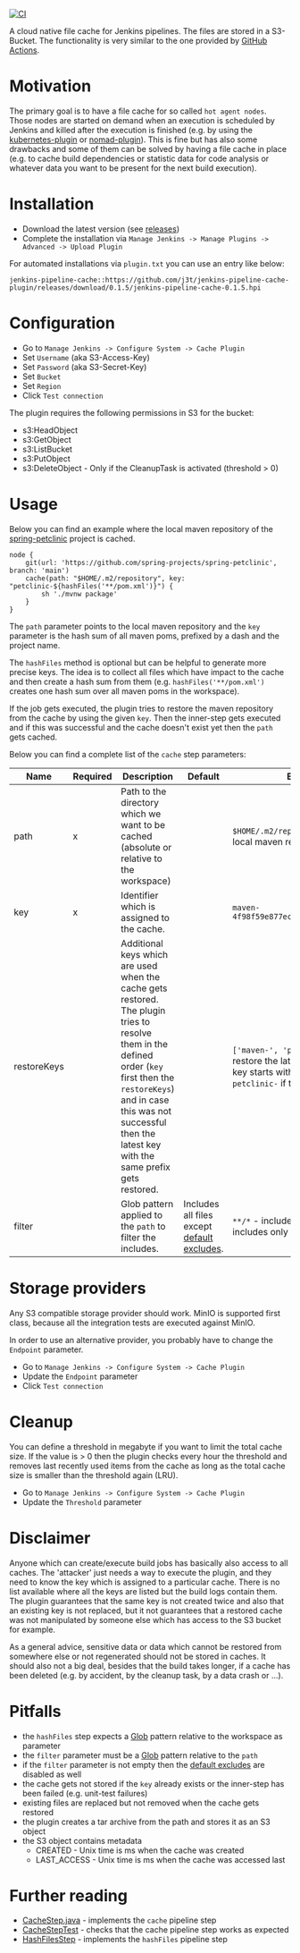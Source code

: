 [![CI](https://github.com/j3t/jenkins-pipeline-cache-plugin/actions/workflows/ci.yml/badge.svg)](https://github.com/j3t/jenkins-pipeline-cache-plugin/actions/workflows/ci.yml)

A cloud native file cache for Jenkins pipelines. The files are stored in a S3-Bucket. The functionality is very similar to the one provided by [GitHub Actions](https://docs.github.com/en/actions/advanced-guides/caching-dependencies-to-speed-up-workflows).

# Motivation
The primary goal is to have a file cache for so called `hot agent nodes`. Those nodes are started on demand when an execution is scheduled by Jenkins and killed after the execution is finished (e.g. by using the [kubernetes-plugin](https://github.com/jenkinsci/kubernetes-plugin) or [nomad-plugin](https://github.com/jenkinsci/nomad-plugin)). This is fine but has also some drawbacks and some of them can be solved by having a file cache in place (e.g. to cache build dependencies or statistic data for code analysis or whatever data you want to be present for the next build execution).

# Installation
* Download the latest version (see [releases](https://github.com/j3t/jenkins-pipeline-cache-plugin/releases))
* Complete the installation via `Manage Jenkins -> Manage Plugins -> Advanced -> Upload Plugin`

For automated installations via `plugin.txt` you can use an entry like below:
```
jenkins-pipeline-cache::https://github.com/j3t/jenkins-pipeline-cache-plugin/releases/download/0.1.5/jenkins-pipeline-cache-0.1.5.hpi
```

# Configuration
* Go to `Manage Jenkins -> Configure System -> Cache Plugin`
* Set `Username` (aka S3-Access-Key)
* Set `Password` (aka S3-Secret-Key)
* Set `Bucket`
* Set `Region`
* Click `Test connection`

The plugin requires the following permissions in S3 for the bucket:
* s3:HeadObject
* s3:GetObject
* s3:ListBucket
* s3:PutObject
* s3:DeleteObject - Only if the CleanupTask is activated (threshold > 0)

# Usage
Below you can find an example where the local maven repository of the [spring-petclinic](https://github.com/spring-projects/spring-petclinic) project is cached.
```
node {
    git(url: 'https://github.com/spring-projects/spring-petclinic', branch: 'main')
    cache(path: "$HOME/.m2/repository", key: "petclinic-${hashFiles('**/pom.xml')}") {
        sh './mvnw package'
    }
}
```
The `path` parameter points to the local maven repository and the `key` parameter is the hash sum of all maven poms, prefixed by a dash and the project name.

The `hashFiles` method is optional but can be helpful to generate more precise keys. The idea is to collect all files which have impact to the cache and then create a hash sum from them (e.g. `hashFiles('**/pom.xml')` creates one hash sum over all maven poms in the workspace).

If the job gets executed, the plugin tries to restore the maven repository from the cache by using the given `key`. Then the inner-step gets executed and if this was successful and the cache doesn't exist yet then the `path` gets cached.

Below you can find a complete list of the `cache` step parameters:

| Name        | Required | Description                                                                                                                                                                                                                                         | Default                                                                                                    | Example                                                                                                                          |
|-------------|----------|-----------------------------------------------------------------------------------------------------------------------------------------------------------------------------------------------------------------------------------------------------|------------------------------------------------------------------------------------------------------------|----------------------------------------------------------------------------------------------------------------------------------|
| path        | x        | Path to the directory which we want to be cached (absolute or relative to the workspace)                                                                                                                                                            |                                                                                                            | `$HOME/.m2/repository` - cache the local maven repository                                                                        |
| key         | x        | Identifier which is assigned to the cache.                                                                                                                                                                                                          |                                                                                                            | `maven-4f98f59e877ecb84ff75ef0fab45bac5`                                                                                         |
| restoreKeys |          | Additional keys which are used when the cache gets restored. The plugin tries to resolve them in the defined order (`key` first then the `restoreKeys`) and in case this was not successful then the latest key with the same prefix gets restored. |                                                                                                            | `['maven-', 'petclinic-']` - restore the latest cache where the key starts with `maven-` or `petclinic-` if the `key` not exists |
| filter      |          | Glob pattern applied to the `path` to filter the includes.                                                                                                                                                                                          | Includes all files except [default excludes](https://ant.apache.org/manual/dirtasks.html#defaultexcludes). | `**/*` - includes all files, `**/*.xml` - includes only XML files                                                                |

# Storage providers
Any S3 compatible storage provider should work. MinIO is supported first class, because all the integration tests are executed against MinIO.

In order to use an alternative provider, you probably have to change the `Endpoint` parameter.
* Go to `Manage Jenkins -> Configure System -> Cache Plugin`
* Update the `Endpoint` parameter
* Click `Test connection`

# Cleanup
You can define a threshold in megabyte if you want to limit the total cache size. If the value is > 0 then the plugin checks every hour the threshold and removes last recently used items from the cache as long as the total cache size is smaller than the threshold again (LRU).
* Go to `Manage Jenkins -> Configure System -> Cache Plugin`
* Update the `Threshold` parameter

# Disclaimer
Anyone which can create/execute build jobs has basically also access to all caches. The 'attacker' just needs a way to execute the plugin, and they need to know the key which is assigned to a particular cache. There is no list available where all the keys are listed but the build logs contain them. The plugin guarantees that the same key is not created twice and also that an existing key is not replaced, but it not guarantees that a restored cache was not manipulated by someone else which has access to the S3 bucket for example.

As a general advice, sensitive data or data which cannot be restored from somewhere else or not regenerated should not be stored in caches. It should also not a big deal, besides that the build takes longer, if a cache has been deleted (e.g. by accident, by the cleanup task, by a data crash or ...).

# Pitfalls
* the `hashFiles` step expects a [Glob](https://docs.oracle.com/javase/tutorial/essential/io/fileOps.html#glob) pattern relative to the workspace as parameter
* the `filter` parameter must be a [Glob](https://docs.oracle.com/javase/tutorial/essential/io/fileOps.html#glob) pattern relative to the `path`
* if the `filter` parameter is not empty then the [default excludes](https://ant.apache.org/manual/dirtasks.html#defaultexcludes) are disabled as well
* the cache gets not stored if the `key` already exists or the inner-step has been failed (e.g. unit-test failures)
* existing files are replaced but not removed when the cache gets restored
* the plugin creates a tar archive from the path and stores it as an S3 object
* the S3 object contains metadata
  * CREATED - Unix time is ms when the cache was created
  * LAST_ACCESS - Unix time is ms when the cache was accessed last

# Further reading
* [CacheStep.java](./src/main/java/io/jenkins/plugins/pipeline/cache/CacheStep.java) - implements the `cache` pipeline step
* [CacheStepTest](./src/test/java/io/jenkins/plugins/pipeline/cache/CacheStepTest.java) - checks that the cache pipeline step works as expected
* [HashFilesStep](./src/main/java/io/jenkins/plugins/pipeline/cache/HashFilesStep.java) - implements the `hashFiles` pipeline step
